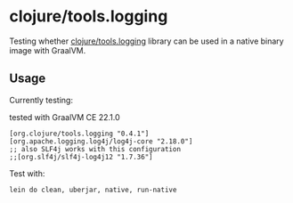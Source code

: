 # clojure/tools.logging

Testing whether [clojure/tools.logging](https://github.com/clojure/tools.logging) library can be used in a native binary image with GraalVM.

## Usage

Currently testing:

tested with GraalVM CE 22.1.0

    [org.clojure/tools.logging "0.4.1"]
    [org.apache.logging.log4j/log4j-core "2.18.0"]
    ;; also SLF4j works with this configuration
    ;;[org.slf4j/slf4j-log4j12 "1.7.36"]



Test with:

    lein do clean, uberjar, native, run-native
